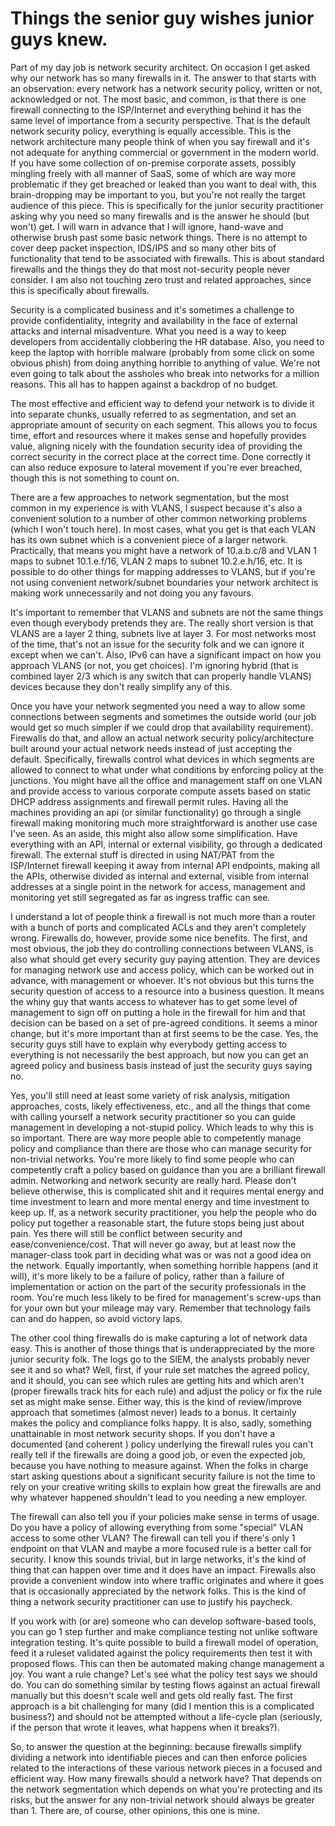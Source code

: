 # Things the senior guy wishes junior guys knew.

Part of my day job is network security architect.  On occasion I get asked why our network has so many firewalls in it.  The answer to that starts with an observation: every network has a network security policy, written or not, acknowledged or not.  The most basic, and common, is that there is one firewall connecting to the ISP/Internet and everything behind it has the same level of importance from a security perspective.  That is the default network security policy, everything is equally accessible.  This is the network architecture many people think of when you say firewall and it's not adequate for anything commercial or government in the modern world. If you have some collection of on-premise corporate assets, possibly mingling freely with all manner of SaaS, some of which are way more problematic if they get breached or leaked than you want to deal with, this brain-dropping may be important to you, but you're not really the target audience of this piece.  This is specifically for the junior security practitioner asking why you need so many firewalls and is the answer he should (but won't) get.  I will warn in advance that I will ignore, hand-wave and otherwise brush past some basic network things.  There is no attempt to cover deep packet inspection, IDS/IPS and so many other bits of functionality that tend to be associated with firewalls.  This is about standard firewalls and the things they do that most not-security people never consider.  I am also not touching zero trust and related approaches, since this is specifically about firewalls.

Security is a complicated business and it's sometimes a challenge to provide confidentiality, integrity and availability in the face of external attacks and internal misadventure.  What you need is a way to keep developers from accidentally clobbering the HR database.  Also, you need to keep the laptop with horrible malware (probably from some click on some obvious phish) from doing anything horrible to anything of value.  We're not even going to talk about the assholes who break into networks for a million reasons.  This all has to happen against a backdrop of no budget.  

The most effective and efficient way to defend your network is to divide it into separate chunks, usually referred to as segmentation, and set an appropriate amount of security on each segment.  This allows you to focus time, effort and resources where it makes sense and hopefully provides value, aligning nicely with the foundation security idea of providing the correct security in the correct place at the correct time.  Done correctly it can also reduce exposure to lateral movement if you're ever breached, though this is not something to count on.

There are a few approaches to network segmentation, but the most common in my experience is with VLANS, I suspect because it's also a convenient solution to a number of other common networking problems (which I won't touch here).  In most cases, what you get is that each VLAN has its own subnet which is a convenient piece of a larger network.  Practically, that means you might have a network of 10.a.b.c/8 and VLAN 1 maps to subnet 10.1.e.f/16, VLAN 2 maps to subnet 10.2.e.h/16, etc. It is possible to do other things for mapping addresses to VLANS, but if you're not using convenient network/subnet boundaries your network architect is making work unnecessarily and not doing you any favours.

It's important to remember that VLANS and subnets are not the same things even though everybody pretends they are.  The really short version is that VLANS are a layer 2 thing, subnets live at layer 3.  For most networks most of the time, that's not an issue for the security folk and we can ignore it except when we can't.  Also, IPv6 can have a significant impact on how you approach VLANS (or not, you get choices).  I'm ignoring hybrid (that is combined layer 2/3 which is any switch that can properly handle VLANS) devices because they don't really simplify any of this.

Once you have your network segmented you need a way to allow some connections between segments and sometimes the outside world (our job would get so much simpler if we could drop that availability requirement).  Firewalls do that, and allow an actual network security policy/architecture built around your actual network needs instead of just accepting the default.  Specifically, firewalls control what devices in which segments are allowed to connect to what under what conditions by enforcing policy at the junctions.  You might have all the office and management staff on one VLAN and provide access to various corporate compute assets based on static DHCP address assignments and firewall permit rules.  Having all the machines providing an api (or similar functionality) go through a single firewall making monitoring much more straightforward is another use case I've seen.  As an aside, this might also allow some simplification.  Have everything with an API, internal or external visibility, go through a dedicated firewall.  The external stuff is directed in using NAT/PAT from the ISP/Internet firewall keeping it away from internal API endpoints, making all the APIs, otherwise divided as internal and external, visible from internal addresses at a single point in the network for access, management and monitoring yet still segregated as far as ingress traffic can see.

I understand a lot of people think a firewall is not much more than a router with a bunch of ports and complicated ACLs and they aren't completely wrong.  Firewalls do, however, provide some nice benefits.  The first, and most obvious, the job they do controlling connections between VLANS, is also what should get every security guy paying attention.  They are devices for managing network use and access policy, which can be worked out in advance, with management or whoever.  It's not obvious but this turns the security question of access to a resource into a business question.  It means the whiny guy that wants access to whatever has to get some level of management to sign off on putting a hole in the firewall for him and that decision can be based on a set of pre-agreed conditions.  It seems a minor change, but it's more important than at first seems to be the case.  Yes, the security guys still have to explain why everybody getting access to everything is not necessarily the best approach, but now you can get an agreed policy and business basis instead of just the security guys saying no.  

Yes, you'll still need at least some variety of risk analysis, mitigation approaches, costs, likely effectiveness, etc., and all the things that come with calling yourself a network security practitioner so you can guide management in developing a not-stupid policy.  Which leads to why this is so important.  There are way more people able to competently manage policy and compliance than there are those who can manage security for non-trivial networks.  You're more likely to find some people who can competently craft a policy based on guidance than you are a brilliant firewall admin.  Networking and network security are really hard.  Please don't believe otherwise, this is complicated shit and it requires mental energy and time investment to learn and more mental energy and time investment to keep up.  If, as a network security practitioner, you help the people who do policy put together a reasonable start, the future stops being just about pain.  Yes there will still be conflict between security and ease/convenience/cost.  That will never go away, but at least now the manager-class took part in deciding what was or was not a good idea on the network.  Equally importantly, when something horrible happens (and it will), it's more likely to be a failure of policy, rather than a failure of implementation or action on the part of the security professionals in the room.  You're much less likely to be fired for management's screw-ups than for your own but your mileage may vary.  Remember that technology fails can and do happen, so avoid victory laps.  

The other cool thing firewalls do is make capturing a lot of network data easy.  This is another of those things that is underappreciated by the more junior security folk.  The logs go to the SIEM, the analysts probably never see it and so what?  Well, first, if your rule set matches the agreed policy, and it should, you can see which rules are getting hits and which aren't (proper firewalls track hits for each rule) and adjust the policy or fix the rule set as might make sense.  Either way, this is the kind of review/improve approach that sometimes (almost never) leads to a bonus.  It certainly makes the policy and compliance folks happy.  It is also, sadly, something unattainable in most network security shops.  If you don't have a documented  (and coherent ) policy underlying the firewall rules you can't really tell if the firewalls are doing a good job, or even the expected job, because you have nothing to measure against.  When the folks in charge start asking questions about a significant security failure is not the time to rely on your creative writing skills to explain how great the firewalls are and why whatever happened shouldn't lead to you needing a new employer.

The firewall can also tell you if your policies make sense in terms of usage.  Do you have a policy of allowing everything from some "special" VLAN access to some other VLAN?  The firewall can tell you if there's only 1 endpoint on that VLAN and maybe a more focused rule is a better call for security.  I know this sounds trivial, but in large networks, it's the kind of thing that can happen over time and it does have an impact.  Firewalls also provide a convenient window into where traffic originates and where it goes that is occasionally appreciated by the network folks.  This is the kind of thing a network security practitioner can use to justify his paycheck.

If you work with (or are) someone who can develop software-based tools, you can go 1 step further and make compliance testing not unlike software integration testing.  It's quite possible to build a firewall  model of operation, feed it a ruleset validated against the policy requirements then test it with proposed flows.  This can then be automated making change management a joy.  You want a rule change?  Let's see what the policy test says we should do.  You can do something similar by testing flows against an actual firewall manually but this doesn't scale well and gets old really fast.  The first approach is a bit challenging for many (did I mention this is a complicated business?) and should not be attempted without a life-cycle plan (seriously, if the person that wrote it leaves, what happens when it breaks?). 

So, to answer the question at the beginning:  because firewalls simplify dividing a network into identifiable pieces and can then enforce policies related to the interactions of these various network pieces in a focused and efficient way.  How many firewalls should a network have?  That depends on the network segmentation which depends on what you're protecting and its risks, but the answer for any non-trivial network should always be greater than 1.  There are, of course, other opinions, this one is mine.
